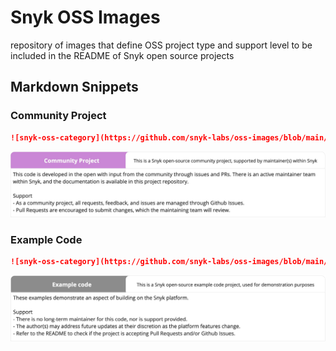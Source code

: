 # Snyk OSS Images
repository of images that define OSS project type and support level to be included in the README of Snyk open source projects


## Markdown Snippets
### Community Project
```markdown
![snyk-oss-category](https://github.com/snyk-labs/oss-images/blob/main/oss-community.jpg)
```
![snyk-oss-category](https://github.com/snyk-labs/oss-images/blob/main/oss-community.jpg)

### Example Code
```markdown
![snyk-oss-category](https://github.com/snyk-labs/oss-images/blob/main/oss-example.jpg)
```
![snyk-oss-category](https://github.com/snyk-labs/oss-images/blob/main/oss-example.jpg)

